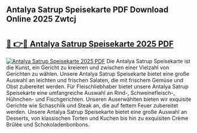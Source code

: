 ## Antalya Satrup Speisekarte PDF Download Online 2025 Zwtcj

# <h2><a href="http://gc8mzt3.nevu.top/?p=Antalya+Satrup+Speisekarte">🔗 👉🔴 Antalya Satrup Speisekarte 2025 PDF</a></h2>

[![Antalya Satrup Speisekarte 2025 PDF](https://i.imgur.com/dBaPXMq.png)](http://gc8mzt3.nevu.top/?p=Antalya+Satrup+Speisekarte)
Die Antalya Satrup Speisekarte ist die Kunst, ein Gericht zu kreieren und zwischen einer Vielzahl von Gerichten zu wählen. Unsere Antalya Satrup Speisekarte bietet eine große Auswahl an leichten und frischen Salaten, die mit frischem Gemüse und Obst zubereitet werden. Für Fleischliebhaber bietet unsere Antalya Satrup Speisekarte eine umfangreiche Auswahl an Rind-, Schweinefleisch-, Hühnchen- und Fischgerichten. Unseren Auserwählten bieten wir exquisite Gerichte wie Schaschlik und Steak an, die auf fettem Feuer zubereitet werden. Unsere Antalya Satrup Speisekarte bietet eine große Auswahl an Desserts, von klassischen Torten und Kuchen bis hin zu exquisiten Crème Brûlée und Schokoladenbonbons.
